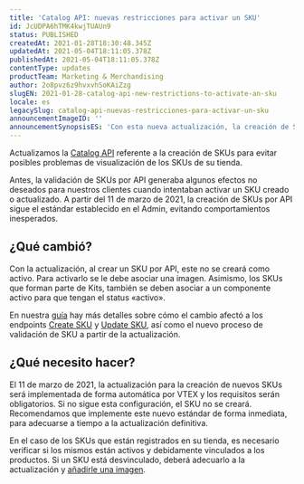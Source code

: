```yaml
---
title: 'Catalog API: nuevas restricciones para activar un SKU'
id: JcUDPA6hTMK4kwjTUAUn9
status: PUBLISHED
createdAt: 2021-01-28T18:30:48.345Z
updatedAt: 2021-05-04T18:11:05.378Z
publishedAt: 2021-05-04T18:11:05.378Z
contentType: updates
productTeam: Marketing & Merchandising
author: 2o8pvz6z9hvxvhSoKAiZzg
slugEN: 2021-01-28-catalog-api-new-restrictions-to-activate-an-sku
locale: es
legacySlug: catalog-api-nuevas-restricciones-para-activar-un-sku
announcementImageID: ''
announcementSynopsisES: 'Con esta nueva actualización, la creación de SKUs por API tiene nuevas restricciones'
---
```


Actualizamos la [Catalog API](https://developers.vtex.com/vtex-developer-docs/reference/catalog-api-overview) referente a la creación de SKUs para evitar posibles problemas de visualización de los SKUs de su tienda.

Antes, la validación de SKUs por API generaba algunos efectos no deseados para nuestros clientes cuando intentaban activar un SKU creado o actualizado. A partir del 11 de marzo de 2021, la creación de SKUs por API sigue el estándar establecido en el Admin, evitando comportamientos inesperados. 

## ¿Qué cambió?
Con la actualización, al crear un SKU por API, este no se creará como activo. Para activarlo se le debe asociar una imagen. Asimismo, los SKUs que forman parte de Kits, también se deben asociar a un componente activo para que tengan el status «activo». 

En nuestra [guía](https://developers.vtex.com/vtex-rest-api/docs/how-to-activate-an-sku) hay más detalles sobre cómo el cambio afectó a los endpoints [Create SKU](https://developers.vtex.com/vtex-rest-api/reference/catalog-api-sku#catalog-api-post-sku) y [Update SKU](https://developers.vtex.com/vtex-rest-api/reference/catalog-api-sku#catalog-api-put-sku), así como el nuevo proceso de validación de SKU a partir de la actualización.

## ¿Qué necesito hacer?

El 11 de marzo de 2021, la actualización para la creación de nuevos SKUs será implementada de forma automática por VTEX y los requisitos serán obligatorios. Si no sigue esta configuración, el SKU no se creará. Recomendamos que implemente este nuevo estándar de forma inmediata, para adecuarse a tiempo a la actualización definitiva. 

En el caso de los SKUs que están registrados en su tienda, es necesario verificar si los mismos están activos y debidamente vinculados a los productos. Si un SKU está desvinculado, deberá adecuarlo a la actualización y [añadirle una imagen](https://help.vtex.com/es/tutorial/como-actualizar-la-imagen-de-un-sku--5PMb54FnvUuWOq2qGyAosu).
